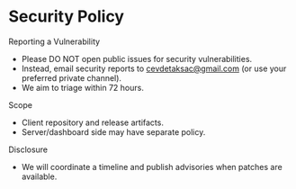 Security Policy
===============

Reporting a Vulnerability
- Please DO NOT open public issues for security vulnerabilities.
- Instead, email security reports to cevdetaksac@gmail.com (or use your preferred private channel).
- We aim to triage within 72 hours.

Scope
- Client repository and release artifacts.
- Server/dashboard side may have separate policy.

Disclosure
- We will coordinate a timeline and publish advisories when patches are available.

